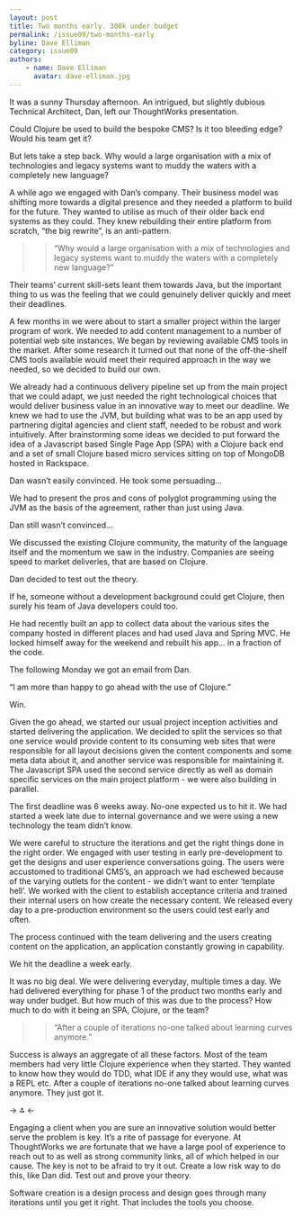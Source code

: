 ```yaml
---
layout: post
title: Two months early. 300k under budget
permalink: /issue09/two-months-early
byline: Dave Elliman
category: issue09
authors:
    - name: Dave Elliman
      avatar: dave-elliman.jpg
---
```


It was a sunny Thursday afternoon. An intrigued, but slightly dubious Technical Architect, Dan, left our ThoughtWorks presentation.

Could Clojure be used to build the bespoke CMS? Is it too bleeding edge? Would his team get it?  

But lets take a step back. Why would a large organisation with a mix of technologies and legacy systems want to muddy the waters with a completely new language?

A while ago we engaged with Dan’s company. Their business model was shifting more towards a digital presence and they needed a platform to build for the future. They wanted to utilise as much of their older back end systems as they could. They knew rebuilding their entire platform from scratch, “the big rewrite”, is an anti-pattern.

>> “Why would a large organisation with a mix of technologies and legacy systems want to muddy the waters with a completely new language?”

Their teams’ current skill-sets leant them towards Java, but the important thing to us was the feeling that we could genuinely deliver quickly and meet their deadlines. 

A few months in we were about to start a smaller project within the larger program of work. We needed to add content management to a number of potential web site instances. We began by reviewing available CMS tools in the market. After some research it turned out that none of the off-the-shelf CMS tools available would meet their required approach in the way we needed, so we decided to build our own. 

We already had a continuous delivery pipeline set up from the main project that we could adapt, we just needed the right technological choices that would deliver business value in an innovative way to meet our deadline. We knew we had to use the JVM, but building what was to be an app used by partnering digital agencies and client staff, needed to be robust and work intuitively. After brainstorming some ideas we decided to put forward the idea of a Javascript based Single Page App (SPA) with a Clojure back end and a set of small Clojure based micro services sitting on top of MongoDB hosted in Rackspace. 

Dan wasn’t easily convinced. He took some persuading...

We had to present the pros and cons of polyglot programming using the JVM as the basis of the agreement, rather than just using Java. 

Dan still wasn’t convinced...

We discussed the existing Clojure community, the maturity of the language itself and the momentum we saw in the industry. Companies are seeing speed to market deliveries, that are based on Clojure. 

Dan decided to test out the theory. 

If he, someone without a development background could get Clojure, then surely his team of Java developers could too.

He had recently built an app to collect data about the various sites the company hosted in different places and had used Java and Spring MVC. He locked himself away for the weekend and rebuilt his app... in a fraction of the code. 

The following Monday we got an email from Dan.  

“I am more than happy to go ahead with the use of Clojure.” 

Win.

Given the go ahead, we started our usual project inception activities and started delivering the application. We decided to split the services so that one service would provide content to its consuming web sites that were responsible for all layout decisions given the content components and some meta data about it, and another service was responsible for maintaining it. The Javascript SPA used the second service directly as well as domain specific services on the main project platform - we were also building in parallel. 

The first deadline was 6 weeks away. No-one expected us to hit it. We had started a week late due to internal governance and we were using a new technology the team didn’t know.

We were careful to structure the iterations and get the right things done in the right order. We engaged with user testing in early pre-development to get the designs and user experience conversations going. The users were accustomed to traditional CMS’s, an approach we had eschewed because of the varying outlets for the content - we didn’t want to enter ‘template hell’. We worked with the client to establish acceptance criteria and trained their internal users on how create the necessary content. We released every day to a pre-production environment so the users could test early and often.

The process continued with the team delivering and the users creating content on the application, an application constantly growing in capability. 

We hit the deadline a week early.

It was no big deal. We were delivering everyday, multiple times a day. We had delivered everything for phase 1 of the product two months early and way under budget. But how much of this was due to the process? How much to do with it being an SPA, Clojure, or the team? 

>> “After a couple of iterations no-one talked about learning curves anymore.”

Success is always an aggregate of all these factors. Most of the team members had very little Clojure experience when they started. They wanted to know how they would do TDD, what IDE if any they would use, what was a REPL etc. After a couple of iterations no-one talked about learning curves anymore. They just got it.

-> ⁂ <-

Engaging a client when you are sure an innovative solution would better serve the problem is key. It’s a rite of passage for everyone. At ThoughtWorks we are fortunate that we have a large pool of experience to reach out to as well as strong community links, all of which helped in our cause. The key is not to be afraid to try it out. Create a low risk way to do this, like Dan did. Test out and prove your theory. 

Software creation is a design process and design goes through many iterations until you get it right. That includes the tools you choose. 
